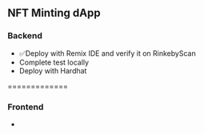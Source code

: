 ## **NFT Minting dApp**

### **Backend**

- ✅Deploy with Remix IDE and verify it on RinkebyScan
- Complete test locally
- Deploy with Hardhat

=============

### **Frontend**

-
